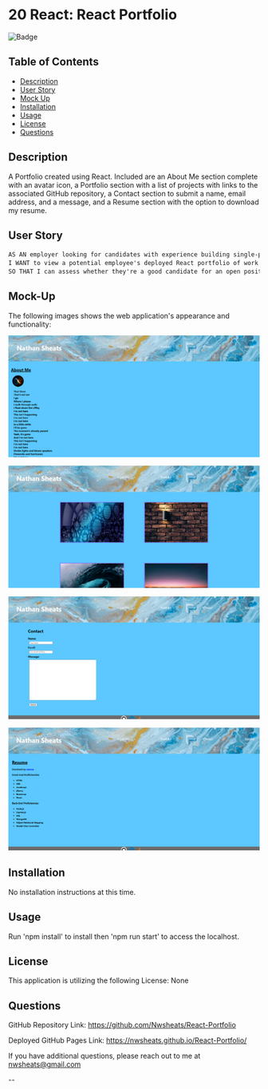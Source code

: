 # 20 React: React Portfolio

![Badge](https://img.shields.io/badge/LICENSE-None-pink?style=for-the-badge&logo=github)

## Table of Contents

- [Description](#description)
- [User Story](#user-story)
- [Mock Up](#mock-up)
- [Installation](#installation)
- [Usage](#usage)
- [License](#license)
- [Questions](#questions)


## Description

A Portfolio created using React. Included are an About Me section complete with an avatar icon, a Portfolio section with a list of projects with links to the associated GitHub repository, a Contact section to submit a name, email address, and a message, and a Resume section with the option to download my resume.

## User Story

```md
AS AN employer looking for candidates with experience building single-page applications
I WANT to view a potential employee's deployed React portfolio of work samples
SO THAT I can assess whether they're a good candidate for an open position
```

## Mock-Up

The following images shows the web application's appearance and functionality:

![User accesses the About Me section.](./Assets/about.png)

![User accesses the Portfolio section.](./Assets/portfolio.png)

![User accesses the Contact section.](./Assets/contact.png)

![User accesses the Resume section.](./Assets/resume.png)

## Installation

No installation instructions at this time.

## Usage

Run 'npm install' to install then 'npm run start' to access the localhost. 

## License
  
This application is utilizing the following License: None
    
## Questions
  
GitHub Repository Link: https://github.com/Nwsheats/React-Portfolio

Deployed GitHub Pages Link: https://nwsheats.github.io/React-Portfolio/

If you have additional questions, please reach out to me at nwsheats@gmail.com
  
--